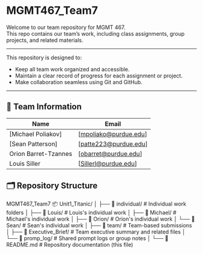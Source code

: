 # MGMT467_Team7

Welcome to our team repository for MGMT 467.  
This repo contains our team’s work, including class assignments, group projects, and related materials.

---
This repository is designed to:
- Keep all team work organized and accessible.
- Maintain a clear record of progress for each assignment or project.
- Make collaboration seamless using Git and GitHub.
---

## 👥 Team Information

| Name | Email |
|------|------|
| [Michael Poliakov] | [mpoliako@purdue.edu] |
| [Sean Patterson] | [patte223@purdue.edu] | 
| Orion Barret-Tzannes | [obarret@purdue.edu] | 
| Louis Siller | [Sillerl@purdue.edu] | 


## 🗂️ Repository Structure
MGMT467_Team7
📦 Unit1_Titanic/
│
├── 📁 individual/                  # Individual work folders
│   ├── 📁 Louis/                   # Louis's individual work
│   ├── 📁 Michael/                 # Michael's individual work
│   ├── 📁 Orion/                   # Orion's individual work
│   └── 📁 Sean/                    # Sean's individual work
│
├── 📁 team/                        # Team-based submissions
│   ├── 📁 Executive_Brief/         # Team executive summary and related files
│   └── 📁 promp_log/               # Shared prompt logs or group notes
│
└── 📄 README.md                    # Repository documentation (this file)
